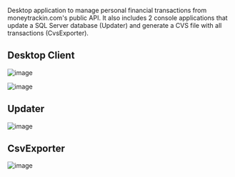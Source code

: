 Desktop application to manage personal financial transactions from moneytrackin.com's public API. It also includes 2 console applications that update a SQL Server database (Updater) and generate a CVS file with all transactions (CvsExporter).

## Desktop Client

![image](https://cloud.githubusercontent.com/assets/904058/24278595/e806a6de-1001-11e7-93d9-805f27e11846.png)

![image](https://cloud.githubusercontent.com/assets/904058/24278682/76bae6f6-1002-11e7-994e-e8a8a3500313.png)

## Updater

![image](https://cloud.githubusercontent.com/assets/904058/12376381/744cb84c-bca5-11e5-9e86-63b71472934c.png)

## CsvExporter

![image](https://cloud.githubusercontent.com/assets/904058/12376382/a443e962-bca5-11e5-9bd3-f1b39c68572d.png)
